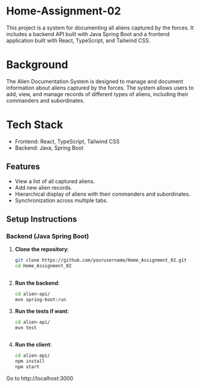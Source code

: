 # Home-Assignment-02
This project is a system for documenting all aliens captured by the forces. 
It includes a backend API built with Java Spring Boot and a frontend application built with React, TypeScript, and Tailwind CSS.

# Background
The Alien Documentation System is designed to manage and document information about aliens captured by the forces. 
The system allows users to add, view, and manage records of different types of aliens, including their commanders and subordinates.


# Tech Stack
 - Frontend: React, TypeScript, Tailwind CSS
 - Backend: Java, Spring Boot

## Features

- View a list of all captured aliens.
- Add new alien records.
- Hierarchical display of aliens with their commanders and subordinates.
- Synchronization across multiple tabs.

## Setup Instructions

### Backend (Java Spring Boot)

1. **Clone the repository**:
   ```bash
   git clone https://github.com/yourusername/Home_Assignment_02.git
   cd Home_Assignment_02
  
2. **Run the backend**:
   ```bash
   cd alien-api/
   mvn spring-boot:run

3. **Run the tests if want**:
   ```bash
   cd alien-api/
   mvn test
  
3. **Run the client**:
   ```bash
   cd alien-api/
   npm install
   npm start

  Go to http://localhost:3000



  
